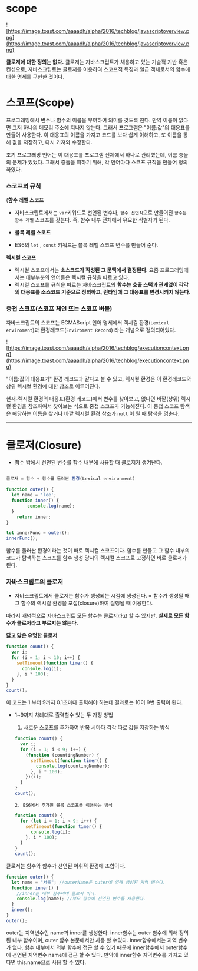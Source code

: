 # scope

![https://image.toast.com/aaaadh/alpha/2016/techblog/javascriptoverview.png](https://image.toast.com/aaaadh/alpha/2016/techblog/javascriptoverview.png)

**클로저에 대한 정의는 없다.** 클로저는 자바스크립트가 채용하고 있는 기술적 기반 혹은 컨셉으로, 자바스크립트는 클로저를 이용하여 스코프적 특징과 일급 객체로서의 함수에 대한 명세를 구현한 것이다.

# 스코프(Scope)

프로그래밍에서 변수나 함수의 이름을 부여하여 의미를 갖도록 한다. 만약 이름이 없다면 그저 하나의 메모리 주소에 지나지 않는다. 그래서 프로그램은 "이름:값"의 대응표를 만들어 사용한다. 이 대응표의 이름을 가지고 코드를 보다 쉽게 이해하고, 또 이름을 통해 값을 저장하고, 다시 가져와 수정한다.

초기 프로그래밍 언어는 이 대응표를 프로그램 전체에서 하나로 관리했는데, 이름 충돌의 문제가 있었다. 그래서 충돌을 피하기 위해, 각 언어마다 스코프 규칙을 만들어 정의하였다.

### **스코프의 규칙**

(**함수 레벨 스코프**

- 자바스크립트에서는 `var`키워드로 선언된 변수나, `함수 선언식`으로 만들어진 `함수는 함수 레벨` 스코프를 갖는다. 즉, 함수 내부 전체에서 유요한 식별자가 된다.
- **블록 레벨 스코프**

- ES6의 `let` , `const` 키워드는 블록 레벨 스코프 변수를 만들어 준다.

**렉시컬 스코프**

- 렉시컬 스코프에서는 **소스코드가 작성된 그 문맥에서 결정된다**. 요즘 프로그래밍에서는 대부부분의 언어들은 렉시컬 규칙을 따르고 있다.
- 렉시컬 스코프를 규칙을 따르는 자바스크립트의 **함수는 호출 스택과 관계없이 각각의 대응표를 소스코드 기준으로 정의하고, 런타임에 그 대응표를 변경시키지 않는다**.

### 중첩 스코프(스코프 체인 또는 스코프 버블)

자바스크립트의 스코프는 ECMAScript 언어 명세에서 렉시컬 환경(`Lexical enviroment`)과 환경레코드(`Enviroment Record`) 라는 개념으로 정의되어있다.

![https://image.toast.com/aaaadh/alpha/2016/techblog/executioncontext.png](https://image.toast.com/aaaadh/alpha/2016/techblog/executioncontext.png)

"이름:값의 대응표가" 환경 레코드과 같다고 볼 수 있고, 렉시컬 환경은 이 환경레코드와 상위 렉시컬 환경에 대한 참조로 이루어진다.

현재-렉시컬 환경의 대응표(환경 레코드)에서 변수를 찾아보고, 없다면 바깥(상위) 렉시컬 환경을 참조하여서 찾아보는 식으로 중첩 스코프가 가능해진다. 이 중첩 스코프 탐색은 해당하는 이름을 찾거나 바깥 렉시컬 환경 참조가 `null` 이 될 때 탐색을 멈춘다.

---

# 클로저(Closure)

- 함수 밖에서 선언된 변수를 함수 내부에 사용할 때 클로저가 생겨난다.

```jsx

클로저 = 함수 + 함수를 둘러싼 환경(Lexical environment)

function outer() {
  let name = 'lee';
  function inner() {
		console.log(name);
  }
	return inner;
}

let innerFunc = outer();
innerFunc();
```

함수를 둘러싼 환경이라는 것이 바로 렉시컬 스코프이다. 함수를 만들고 그 함수 내부의 코드가 탐색하는 스코프를 함수 생성 당시의 렉시컬 스코프로 고정하면 바로 클로저가 된다.

### 자바스크립트의 클로저

- 자바스크립트에서 클로저는 함수가 생성되는 시점에 생성된다.
  = 함수가 생성될 때 그 함수의 렉시컬 환경을 포섭(closure)하여 실행될 때 이용한다.

따라서 개념적으로 자바스크립트 모든 함수는 클로저라고 할 수 있지만, **실제로 모든 함수가 클로저라고 부르지는 않는다.**

**닳고 닳은 유명한 클로저**

```jsx
function count() {
  var i;
  for (i = 1; i < 10; i++) {
    setTimeout(function timer() {
      console.log(i);
    }, i * 100);
  }
}
count();
```

이 코드는 1 부터 9까지 0.1초마다 출력해야 하는데 결과로는 10이 9번 출력이 된다.

- 1~9까지 차례대로 출력할수 있는 두 가징 방법

  1. 새로운 스코프를 추가하여 반복 시마다 각각 따로 값을 저장하는 방식

  ```jsx
  function count() {
    var i;
    for (i = 1; i < 9; i++) {
      (function (countingNumber) {
        setTimeout(function timer() {
          console.log(countingNumber);
        }, i * 100);
      })(i);
    }
  }
  count();
  ```

      2. ES6에서 추가된 블록 스코프를 이용하는 방식

  ```jsx
  function count() {
    for (let i = 1; i < 9; i++) {
      setTimeout(function timer() {
        console.log(i);
      }, i * 100);
    }
  }
  count();
  ```

클로저는 함수와 함수가 선언된 어휘적 환경에 조합이다.

```jsx
function outer() {
  let name = "서울"; //outerName은 outer에 의해 생성된 지역 변수다.
  function inner() {
    //inner는 내부 함수이며 클로저 이다.
    console.log(name); //부모 함수에 선언된 변수를 사용한다.
  }
  inner();
}
outer();
```

outer는 지역변수인 name과 inner를 생성한다. inner함수는 outer 함수에 의해 정의된 내부 함수이며, outer 함수 본문에서만 사용 할 수있다. inner함수에서는 지역 변수가 없다. 함수 내부에서 외부 함수에 접근 할 수 있기 때문에 inner함수에서 outer함수에 선언된 지역변수 name에 접근 할 수 있다. 만약에 inner함수 지역변수를 가지고 있다면 this.name으로 사용 할 수 있다.
